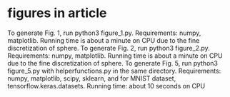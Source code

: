 # figures in article

To generate Fig. 1, run python3 figure_1.py. Requirements: numpy, matplotlib. Running time is about a minute on CPU due to the fine discretization of sphere.
To generate Fig. 2, run python3 figure_2.py. Requirements: numpy, matplotlib. Running time is about a minute on CPU due to the fine discretization of sphere.
To generate Fig. 5, run python3 figure_5.py with helperfunctions.py in the same directory. Requirements: numpy, matplotlib, scipy, sklearn, and for MNIST dataset, tensorflow.keras.datasets. Running time: about 10 seconds on CPU
